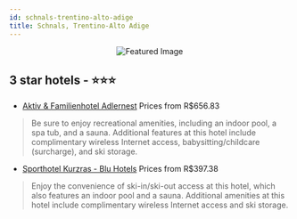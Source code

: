 ```yaml
---
id: schnals-trentino-alto-adige
title: Schnals, Trentino-Alto Adige
---
```


<center><img src="https://i.travelapi.com/hotels/3000000/2160000/2153200/2153174/d74fbf9c_z.jpg" alt="Featured Image" /></center>


##  3 star hotels - ⭐️⭐️⭐️

-    [Aktiv & Familienhotel Adlernest](https://us.hurb.com/hotels/schnals/aktiv-familienhotel-adlernest-JNP-JP256046?cmp=18055) Prices from R$656.83
   > Be sure to enjoy recreational amenities, including an indoor pool, a spa tub, and a sauna. Additional features at this hotel include complimentary wireless Internet access, babysitting/childcare (surcharge), and ski storage.
-    [Sporthotel Kurzras - Blu Hotels](https://us.hurb.com/hotels/schnals/sporthotel-kurzras-blu-hotels-JNP-JP828350?cmp=18055) Prices from R$397.38
   > Enjoy the convenience of ski-in/ski-out access at this hotel, which also features an indoor pool and a sauna. Additional amenities at this hotel include complimentary wireless Internet access and ski storage.

